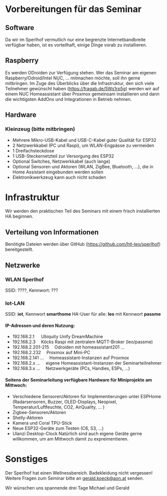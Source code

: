 # Vorbereitungen für das Seminar
## Software
Da wir im Sperlhof vermutlich nur eine begrenzte Internetbandbreite verfügbar haben, ist es vorteilhaft, einige Dinge vorab zu installieren.
## Raspberry
Es werden ODroiden zur Verfügung stehen. Wer das Seminar am eigenen Raspberry/Odroid/Intel NUC, ... mitmachen möchte, soll ihn gerne mitbringen.
Im Zuge des Überblicks über die Infrastruktur, den sich viele Teilnehmer gewünscht haben (https://fragab.de/5Ws1rp5g) werden wir auf einem NUC Homeassistant über Proxmox gemeinsam installieren und dann die wichtigsten AddOns und Integrationen in Betrieb nehmen.
## Hardware
### Kleinzeug (bitte mitbringen)
- Mehrere Mikro-USB-Kabel und USB-C-Kabel guter Qualität für ESP32
- 2 Netzwerkkabel (PC und Raspi), um WLAN-Engpässe zu vermeiden
- 1 Dreifachsteckdose
- 1 USB-Steckernetzteil zur Versorgung des ESP32
- Optional Switches, Netzwerkkabel (auch lange)
- Optional Sensoren und Aktoren (WLAN, ZigBee, Bluetooth, ...), die in Home Assistant eingebunden werden sollen
- Elektronikwerkzeug kann auch nicht schaden

# Infrastruktur
Wir werden den praktischen Teil des Seminars mit einem frisch installierten HA beginnen.
## Verteilung von Informationen
Benötigte Dateien werden über GitHub (https://github.com/htl-leo/sperlhof) bereitgestellt.

## Netzwerke
### WLAN Sperlhof
SSID: ????, Kennwort: ???

### Iot-LAN
SSID: **iot**, Kennwort **smarthome**
HA-User für alle: **leo** mit Kennwort **passme**

#### IP-Adressen und deren Nutzung:
- 192.168.2.1 &emsp; Ubiquity Unify DreamMachine
- 192.168.2.3 &emsp;Köcks Raspi mit zentralem MQTT-Broker (leo/passme)
- 192.168.2.201-215 &emsp;Odroiden mit homeassistant201 ...
- 192.168.2.232 &emsp;Proxmox auf Mini-PC
- 192.168.2.141 ... &emsp;Homeassistant-Instanzen auf Proxmox
- 192.168.2.x ... &emsp;eigene Homeassistant-Instanzen der Seminarteilnehmer
- 192.168.3.x ... &emsp;Netzwerkgeräte (PCs, Handies, ESPs, ...)

#### Seitens der Seminarleitung verfügbare Hardware für Miniprojekte am Mittwoch:
- Verschiedene Sensoren/Aktoren für Implementierungen unter ESPHome (Radarsensoren, Buzzer, OLED-Displays, Neopixel, Temperatur/Luftfeuchte, CO2, AirQuality, ... )
- Zigbee-Sensoren/Aktoren
- Shelly-Aktoren
- Kamera und Coral TPU-Stick
- Neue ESP32-Geräte zum Testen (C6, S3, ...)
- Ulanzi Desktop-Clock
Natürlich sind auch eigene Geräte gerne willkommen, um am Mittwoch damit zu expreimentieren.

# Sonstiges
Der Sperlhof hat einen Wellnessbereich. Badekleidung nicht vergessen!
Weitere Fragen zum Seminar bitte an gerald.koeck@aon.at senden.

Wir wünschen uns spannende drei Tage
Michael und Gerald
